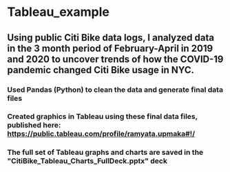 # Tableau_example

## Using public Citi Bike data logs, I analyzed data in the 3 month period of February-April in 2019 and 2020 to uncover trends of how the COVID-19 pandemic changed Citi Bike usage in NYC.
### Used Pandas (Python) to clean the data and generate final data files
### Created graphics in Tableau using these final data files, published here: https://public.tableau.com/profile/ramyata.upmaka#!/
### The full set of Tableau graphs and charts are saved in the "CitiBike_Tableau_Charts_FullDeck.pptx" deck


